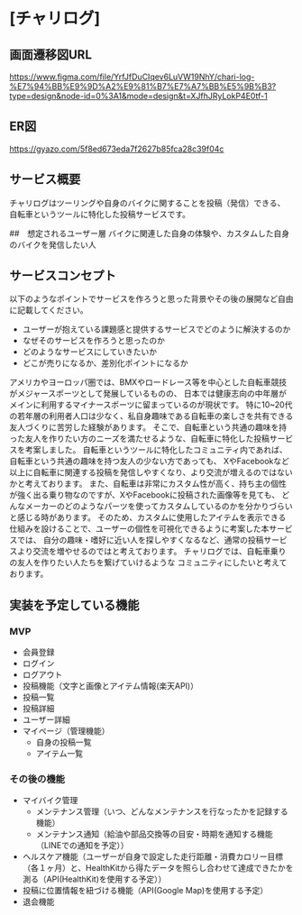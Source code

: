 # [チャリログ]

## 画面遷移図URL
https://www.figma.com/file/YrfJfDuCIqev6LuVW19NhY/chari-log-%E7%94%BB%E9%9D%A2%E9%81%B7%E7%A7%BB%E5%9B%B3?type=design&node-id=0%3A1&mode=design&t=XJfhJRyLokP4E0tf-1

## ER図
https://gyazo.com/5f8ed673eda7f2627b85fca28c39f04c

## サービス概要
チャリログはツーリングや自身のバイクに関することを投稿（発信）できる、
自転車というツールに特化した投稿サービスです。

##　想定されるユーザー層
バイクに関連した自身の体験や、カスタムした自身のバイクを発信したい人

## サービスコンセプト

以下のようなポイントでサービスを作ろうと思った背景やその後の展開など自由に記載してください。
* ユーザーが抱えている課題感と提供するサービスでどのように解決するのか
* なぜそのサービスを作ろうと思ったのか
* どのようなサービスにしていきたいか
* どこが売りになるか、差別化ポイントになるか

アメリカやヨーロッパ圏では、BMXやロードレース等を中心とした自転車競技がメジャースポーツとして発展しているものの、
日本では健康志向の中年層がメインに利用するマイナースポーツに留まっているのが現状です。
特に10~20代の若年層の利用者人口は少なく、私自身趣味である自転車の楽しさを共有できる友人づくりに苦労した経験があります。
そこで、自転車という共通の趣味を持った友人を作りたい方のニーズを満たせるような、自転車に特化した投稿サービスを考案しました。
自転車というツールに特化したコミュニティ内であれば、自転車という共通の趣味を持つ友人の少ない方であっても、
XやFacebookなど以上に自転車に関連する投稿を発信しやすくなり、より交流が増えるのではないかと考えております。
また、自転車は非常にカスタム性が高く、持ち主の個性が強く出る乗り物なのですが、XやFacebookに投稿された画像等を見ても、
どんなメーカーのどのようなパーツを使ってカスタムしているのかを分かりづらいと感じる時があります。
そのため、カスタムに使用したアイテムを表示できる仕組みを設けることで、ユーザーの個性を可視化できるように考案した本サービスでは、
自分の趣味・嗜好に近い人を探しやすくなるなど、通常の投稿サービスより交流を増やせるのではと考えております。
チャリログでは、自転車乗りの友人を作りたい人たちを繋げていけるような
コミュニティにしたいと考えております。

## 実装を予定している機能
### MVP
* 会員登録
* ログイン
* ログアウト
* 投稿機能（文字と画像とアイテム情報(楽天API)）
* 投稿一覧
* 投稿詳細
* ユーザー詳細
* マイページ（管理機能）
  * 自身の投稿一覧
  * アイテム一覧 

### その後の機能
* マイバイク管理
  * メンテナンス管理（いつ、どんなメンテナンスを行なったかを記録する機能）
  * メンテナンス通知（給油や部品交換等の目安・時期を通知する機能（LINEでの通知を予定））
* ヘルスケア機能（ユーザーが自身で設定した走行距離・消費カロリー目標（各１ヶ月）と、HealthKitから得たデータを照らし合わせて達成できたかを測る（API(HealthKit)を使用する予定））
* 投稿に位置情報を紐づける機能（API(Google Map)を使用する予定）
* 退会機能
